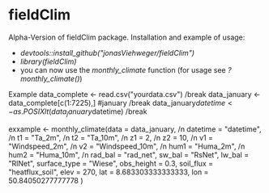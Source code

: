 # fieldClim
Alpha-Version of fieldClim package.
Installation and example of usage:
  * *devtools::install_github("jonasViehweger/fieldClim")*
  * *library(fieldClim)*
  * you can now use the *monthly_climate* function (for usage see *?monthly_climate()*)
  
Example
data_complete <- read.csv("yourdata.csv") /break
data_january <- data_complete[c(1:7225),] #january /break
data_january$datetime <- as.POSIXlt(data_january$datetime) /break


exxample <- monthly_climate(data = data_january, /n
                        datetime = "datetime", /n
                        t1 = "Ta_2m", /n
                        t2 = "Ta_10m", /n
                        z1 = 2, /n
                        z2 = 10, /n
                        v1 = "Windspeed_2m", /n
                        v2 = "Windspeed_10m", /n
                        hum1 = "Huma_2m", /n
                        hum2 = "Huma_10m", /n
                        rad_bal = "rad_net",
                        sw_bal = "RsNet",
                        lw_bal = "RlNet",
                        surface_type = "Wiese",
                        obs_height = 0.3,
                        soil_flux = "heatflux_soil",
                        elev = 270,
                        lat = 8.683303333333333,
                        lon = 50.84050277777778
                        )
